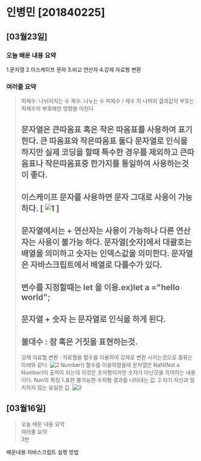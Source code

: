 # 인병민 [201840225]

## [03월23일]
### 오늘 배운 내용 요약
1.문자열
2.이스케이프 문자
3.비교 연산자
4.강제 자료형 변환
### 여러줄 요약
>피제수: 나뉘어지는 수
>제수: 나누는 수
>피제수 / 제수 의 나머지 결과값의 부호는 피제수의 부호에만 영향을 미친다
>
>문자열은 큰따옴표 혹은 작은 따옴표를 사용하여 표기한다.
>큰 따옴표와 작은따옴표 둘다 문자열로 인식을 하지만 실제 코딩을 할때 특수한 경우를 제외하고 큰따옴표나 작은따옴표중 한가지를 통일하여 사용하는것이 좋다.
>---------------------------------------------------
>이스케이프 문자를 사용하면 문자 그대로 사용이 가능하다.
>[
>![1](https://user-images.githubusercontent.com/79895970/112425436-67628080-8d79-11eb-87ba-0292030a9d65.PNG)
>]
>-----------------------------------------------------------
>문자열에서는 + 연산자는 사용이 가능하나 다른 연산자는 사용이 불가능 하다.
>문자열[숫자]에서 대괄호는 배열을 의미하고 숫자는 인덱스값을 의미한다.
>문자열은 자바스크립트에서 배열로 다룰수가 있다.
>-----------------------------------------------------------
>변수를 지정할때는 let 을 이용.ex)let a ="hello world";
>----------------------------------------------------------
>문자열 + 숫자 는 문자열로 인식을 하게 된다.
>----------------------------------------------------------
>불대수 : 참 혹은 거짓을 표현하는것.
>---------------------------------------------------------
>강제 자료형 변환 : 자료형을 함수를 이용하여 강제로 변환 시키는것으로 종류는 아래와 같다.
>![2](https://user-images.githubusercontent.com/79895970/112426125-b65ce580-8d7a-11eb-8e32-5b39b8f12693.PNG)
>Number() 함수를 이용하였을때 문자열은 NaN(Not a Number)이 출력이 되는데 이것은
>숫자형이지만 숫자가 아닌것을 의미하는 내용이다.
>Nan의 특징
>1.표현 불가능한 수치형 결과를 나타내는 값.
>2.자기 자신과 일치하지 않는 유일한 값.
>![3](https://user-images.githubusercontent.com/79895970/112427092-61ba6a00-8d7c-11eb-8e83-23d869908e48.PNG)
## [03월16일]
 > 오늘 배운 내용 요약<br />
 > 여러줄 요약<br>
 > 3번
 
배운내용
자바스크립트 실행 방법